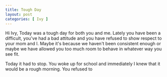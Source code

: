 ```yaml
---
title: Tough Day
layout: post
categories: [ Ivy ]
---
```


Hi Ivy, Today was a tough day for both you and me. Lately you have been a difficult, you've had a bad attitude and you have refused to show respect to your mom and I. Maybe it's because we haven't been consistent enough or maybe we have allowed you too much room to behave in whatever way you see fit.

Today it had to stop. You woke up for school and immediately I knew that it would be a rough morning. You refused to 

